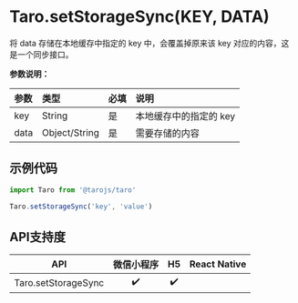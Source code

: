 # Taro.setStorageSync(KEY, DATA)

将 data 存储在本地缓存中指定的 key 中，会覆盖掉原来该 key 对应的内容，这是一个同步接口。

**参数说明：**

| 参数 | 类型          | 必填 | 说明                   |
| :--- | :------------ | :--- | :--------------------- |
| key  | String        | 是   | 本地缓存中的指定的 key |
| data | Object/String | 是   | 需要存储的内容         |

## 示例代码

```jsx
import Taro from '@tarojs/taro'

Taro.setStorageSync('key', 'value')
```

## API支持度

|         API         | 微信小程序 |  H5  | React Native |
| :-----------------: | :--------: | :--: | :----------: |
| Taro.setStorageSync |     ✔️      |  ✔️   |              |